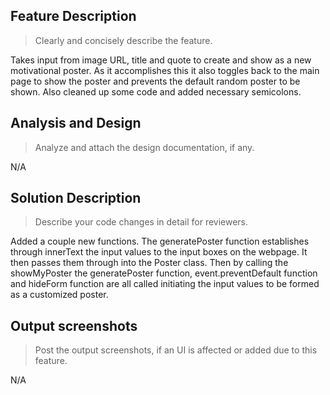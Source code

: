 ## Feature Description
>Clearly and concisely describe the feature.

Takes input from image URL, title and quote to create and show as a new motivational poster.
As it accomplishes this it also toggles back to the main page to show the poster and prevents the default random poster to be shown.
Also cleaned up some code and added necessary semicolons.

## Analysis and Design
>Analyze and attach the design documentation, if any.

N/A

## Solution Description
>Describe your code changes in detail for reviewers.

Added a couple new functions.
The generatePoster function establishes through innerText the input values to the input boxes on the webpage.
It then passes them through into the Poster class.
Then by calling the showMyPoster the generatePoster function, event.preventDefault function and
hideForm function are all called initiating the input values to be formed as a customized poster.

## Output screenshots
>Post the output screenshots, if an UI is affected or added due to this feature.

N/A

